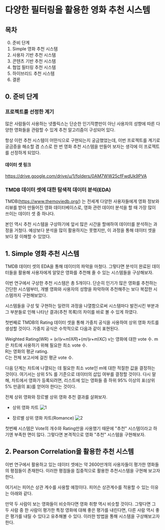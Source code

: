 # 다양한 필터링을 활용한 영화 추천 시스템

## 목차
0. 준비 단계
1. Simple 영화 추천 시스템
2. 사용자 기반 추천 시스템
3. 콘텐츠 기반 추천 시스템
4. 협업 필터링 추천 시스템
5. 하이브리드 추천 시스템
6. 결론


## 0. 준비 단계

### 프로젝트를 선정한 계기

많은 사람들이 사용하는 넷플릭스는 단순한 인기작뿐만이 아닌 사용자의 성향에 따른 다양한 영화들을 관람할 수 있게 추천 알고리즘이 구성되어 있다.

항상 이런 추천 시스템이 어떤식으로 구현되는지 궁금했었는데, 이번 프로젝트를 계기로 궁금증을 해소할 겸 스스로 한 번 영화 추천 시스템을 만들어 보자는 생각에 이 프로젝트를 선정하게 되었다.

#### 데이터 셋 링크
https://drive.google.com/drive/u/1/folders/0AM7WW25cfFwdUk9PVA

### TMDB 데이터 셋에 대한 탐색적 데이터 분석(EDA)

TMDB(https://www.themoviedb.org/) 는 전세계 다양한 사용자들에게 영화 정보와 리뷰를 받아 만들어진 영화 데이터베이스로, 영화 관련 데이터 분석을 할 때 가장 많이 쓰이는 데이터 셋 중 하나다. 

본인 역시 추천 시스템을 구상하기에 앞서 많은 시간을 할애하여 데이터를 분석하는 과정을 거쳤다. 예상보다 분석을 많이 활용하지는 못했지만, 이 과정을 통해 데이터 셋을 보다 잘 이해할 수 있었다. 

## 1. Simple 영화 추천 시스템

TMDB 데이터 셋의 EDA을 통해 데이터의 파악을 마쳤다. 그렇다면 분석이 완료된 데이터들을 활용해 사용자에게 알맞은 영화를 추천해 줄 수 있는 시스템들을 구상해보자.

이번 연구에서 구상한 추천 시스템은 총 5개이다. 단순히 인기가 많은 영화를 추천하는 간단한 시스템부터, 개별 영화와 사용자의 성향을 파악하여 추천해주는 보다 복잡한 시스템까지 구현해보았다.

시스템들을 구성 및 구현하는 일련의 과정을 나열함으로써 시스템마다 발전시킨 부분과 그 부분들로 인해 나타난 결과(추천 목록)의 차이를 바로 볼 수 있게 하였다.

첫번째로 TMDB의 Rating 데이터 셋을 통해 가중치 공식을 사용하여 상위 영화 차트를 생성할 것이다. 가중치 공식은 수학적으로 다음과 같이 표현된다.

Weighted Rating(WR) = (𝑣/(𝑣+𝑚)X𝑅)+(𝑚/(𝑣+𝑚)X𝐶) 
v는 영화에 대한 vote 수.
m은 차트에 사용하기 위해 필요한 최소 vote 수.  
R는 영화의 평균 rating.  
C는 전체 보고서에 걸친 평균 vote 수.  

다음 단계는 차트에 나열되는 데 필요한 최소 vote인 m에 대한 적절한 값을 결정하는 것이다. 여기서는 상위 5% 를 기준으로 데이터의 삽입 여부를 결정할 것이다. 다시 말해, 차트에서 영화가 등록되려면, 리스트에 있는 영화들 중 하위 95% 이상의 표(상위 5% 만큼의 표)를 얻어야 한다는 것이다.

전체 상위 영화와 장르별 상위 영화 추천 결과를 살펴보자.

- 상위 영화 차트
![1](https://user-images.githubusercontent.com/73309550/101654903-5caf0480-3a84-11eb-95e1-daa115028cbb.PNG)

- 장르별 상위 영화 차트(Romance)
![2](https://user-images.githubusercontent.com/73309550/101655137-97b13800-3a84-11eb-9700-748189173c1d.PNG)

첫번째 시스템은 Vote의 개수와 Rating만을 사용했기 때문에 "추천" 시스템이라고 하기엔 부족한 면이 많다. 그렇다면 본격적으로 영화 "추천" 시스템을 구현해보자.

## 2. Pearson Correlation을 활용한 추천 시스템

이번 연구에서 활용하고 있는 데이터 셋에는 약 2600만개의 사용자들이 평가한 영화들의 평점들이 존재한다. 이러한 평점들을 집중적으로 활용한 추천시스템을 구현해 보고자 한다.

여기서는 피어슨 상관 계수를 사용할 예정이다. 피어슨 상관계수를 적용할 수 있는 이유는 아래와 같다.

만약 두 사람이 보는 영화들이 비슷하다면 영화 취향 역시 비슷할 것이다. 그렇다면 그 두 사람 중 한 사람이 평가한 특정 영화에 대해 좋은 평가를 내린다면, 다른 사람 역시 좋은 평가를 내릴 수 있다고 유추해볼 수 있다. 이러한 방법을 통해 시스템을 구상해보고자 한다.
